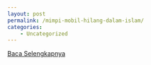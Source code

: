 ```yaml
---
layout: post
permalink: /mimpi-mobil-hilang-dalam-islam/
categories:
    - Uncategorized
---
```


[Baca Selengkapnya](/10)